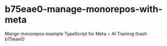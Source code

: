 # b75eae0-manage-monorepos-with-meta
Mange monorepos example TypeScript for Meta + AI Training (hash b75eae0)
